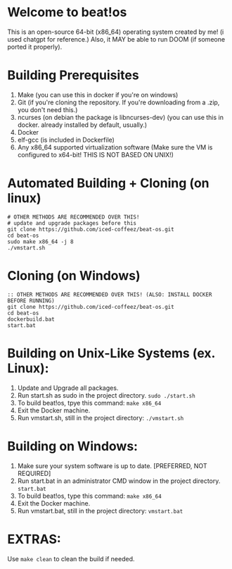 # Welcome to beat!os
This is an open-source 64-bit (x86_64) operating system created by me! (i used chatgpt for reference.)
Also, it MAY be able to run DOOM (if someone ported it properly).
# Building Prerequisites
1) Make (you can use this in docker if you're on windows)
2) Git (if you're cloning the repository. If you're downloading from a .zip, you don't need this.)
3) ncurses (on debian the package is libncurses-dev) (you can use this in docker. already installed by default, usually.)
4) Docker
5) elf-gcc (is included in Dockerfile)
6) Any x86_64 supported virtualization software (Make sure the VM is configured to x64-bit! THIS IS NOT BASED ON UNIX!)
# Automated Building + Cloning (on linux)
```
# OTHER METHODS ARE RECOMMENDED OVER THIS!
# update and upgrade packages before this
git clone https://github.com/iced-coffeez/beat-os.git
cd beat-os
sudo make x86_64 -j 8
./vmstart.sh
```
# Cloning (on Windows)
```
:: OTHER METHODS ARE RECOMMENDED OVER THIS! (ALSO: INSTALL DOCKER BEFORE RUNNING)
git clone https://github.com/iced-coffeez/beat-os.git
cd beat-os
dockerbuild.bat
start.bat
```
# Building on Unix-Like Systems (ex. Linux):
1) Update and Upgrade all packages.
2) Run start.sh as sudo in the project
directory.
`sudo ./start.sh`
3) To build beat!os, tpye this command:
`make x86_64`
4) Exit the Docker machine.
5) Run vmstart.sh, still in the project directory:
`./vmstart.sh`
# Building on Windows:
1) Make sure your system software is up to date. [PREFERRED, NOT REQUIRED]
2) Run start.bat in an administrator CMD window in the project directory.
`start.bat`
3) To build beat!os, type this command:
`make x86_64`
4) Exit the Docker machine.
5) Run vmstart.bat, still in the project directory:
`vmstart.bat`
# EXTRAS:
Use `make clean` to clean the build if needed.

